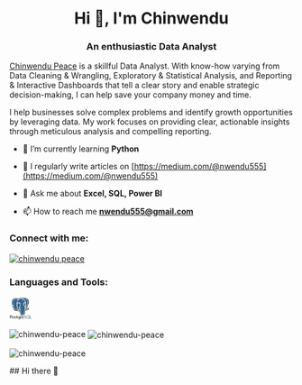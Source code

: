 <h1 align="center">Hi 👋, I'm Chinwendu</h1>
<h3 align="center">An enthusiastic Data Analyst</h3>

[Chinwendu Peace](https://www.linkedin.com/in/chinwendu-peace-303974281) is a skillful Data Analyst. With know-how varying from Data Cleaning & Wrangling, Exploratory & Statistical Analysis, and Reporting & Interactive Dashboards that tell a clear story and enable strategic decision-making, I can help save your company money and time.

I help businesses solve complex problems and identify growth opportunities by leveraging data. My work focuses on providing clear, actionable insights through meticulous analysis and compelling reporting.

- 🌱 I’m currently learning **Python**

- 📝 I regularly write articles on [https://medium.com/@nwendu555](https://medium.com/@nwendu555)

- 💬 Ask me about **Excel, SQL, Power BI**

- 📫 How to reach me **nwendu555@gmail.com**

<h3 align="left">Connect with me:</h3>
<p align="left">
<a href="https://linkedin.com/in/chinwendu peace" target="blank"><img align="center" src="https://raw.githubusercontent.com/rahuldkjain/github-profile-readme-generator/master/src/images/icons/Social/linked-in-alt.svg" alt="chinwendu peace" height="30" width="40" /></a>
</p>

<h3 align="left">Languages and Tools:</h3>
<p align="left"> <a href="https://www.postgresql.org" target="_blank" rel="noreferrer"> <img src="https://raw.githubusercontent.com/devicons/devicon/master/icons/postgresql/postgresql-original-wordmark.svg" alt="postgresql" width="40" height="40"/> </a> </p>

<p><img align="left" src="https://github-readme-stats.vercel.app/api/top-langs?username=chinwendu-peace&show_icons=true&locale=en&layout=compact" alt="chinwendu-peace" /></p>

<p>&nbsp;<img align="center" src="https://github-readme-stats.vercel.app/api?username=chinwendu-peace&show_icons=true&locale=en" alt="chinwendu-peace" /></p>

<p><img align="center" src="https://github-readme-streak-stats.herokuapp.com/?user=chinwendu-peace&" alt="chinwendu-peace" /></p>
## Hi there 👋

<!--
**Chinwendu-Peace/Chinwendu-Peace** is a ✨ _special_ ✨ repository because its `README.md` (this file) appears on your GitHub profile.

Here are some ideas to get you started:

- 🔭 I’m currently working on ...
- 🌱 I’m currently learning ...
- 👯 I’m looking to collaborate on ...
- 🤔 I’m looking for help with ...
- 💬 Ask me about ...
- 📫 How to reach me: ...
- 😄 Pronouns: ...
- ⚡ Fun fact: ...
-->
